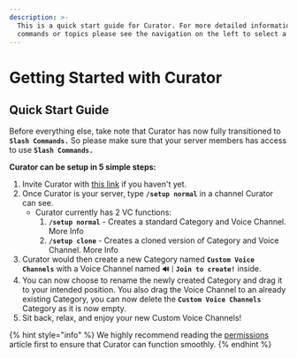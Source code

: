```yaml
---
description: >-
  This is a quick start guide for Curator. For more detailed information about
  commands or topics please see the navigation on the left to select a topic
---
```


# Getting Started with Curator

## Quick Start Guide

Before everything else, take note that Curator has now fully transitioned to **`Slash Commands.`** So please make sure that your server members has access to use **`Slash Commands.`**

**Curator can be setup in 5 simple steps:**

1. Invite Curator with [this link](https://discord.com/api/oauth2/authorize?client_id=816152179101663312&scope=applications.commands+bot&permissions=288482360) if you haven't yet.
2. Once Curator is your server, type **`/setup normal`** in a channel Curator can see.
   - Curator currently has 2 VC functions:
     1. **`/setup normal`** - Creates a standard Category and Voice Channel. More Info
     2. **`/setup clone`** - Creates a cloned version of Category and Voice Channel. More Info
3. Curator would then create a new Category named **`Custom Voice Channels`** with a Voice Channel named **`🔊｜Join to create!`** inside.
4. You can now choose to rename the newly created Category and drag it to your intended position. You also drag the Voice Channel to an already existing Category, you can now delete the **`Custom Voice Channels`** Category as it is now empty.
5. Sit back, relax, and enjoy your new Custom Voice Channels!

{% hint style="info" %}
We highly recommend reading the [permissions](topics/permissions.md) article first to ensure that Curator can function smoothly.
{% endhint %}
